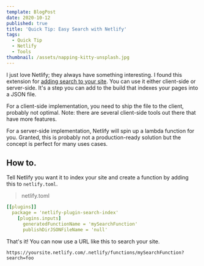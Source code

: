 ```yaml
---
template: BlogPost
date: 2020-10-12
published: true
title: 'Quick Tip: Easy Search with Netlify'
tags:
  - Quick Tip
  - Netlify
  - Tools
thumbnail: /assets/napping-kitty-unsplash.jpg
---
```


I just love Netlify; they always have something interesting. I found this extension for [adding search to your site](https://github.com/sw-yx/netlify-plugin-search-index). You can use it either client-side or server-side. It's a step you can add to the build that indexes your pages into a JSON file.

For a client-side implementation, you need to ship the file to the client, probably not optimal. Note: there are several client-side tools out there that have more features.

For a server-side implementation, Netlify will spin up a lambda function for you. Granted, this is probably not a production-ready solution but the concept is perfect for many uses cases.

## How to.

Tell Netlify you want it to index your site and create a function by adding this to `netlify.toml`.

> netlify.toml

```yaml
[[plugins]]
  package = 'netlify-plugin-search-index'
    [plugins.inputs]
      generatedFunctionName = 'mySearchFunction'
      publishDirJSONFileName = 'null'
```

That's it! You can now use a URL like this to search your site.

```
https://yoursite.netlify.com/.netlify/functions/mySearchFunction?search=foo
```
